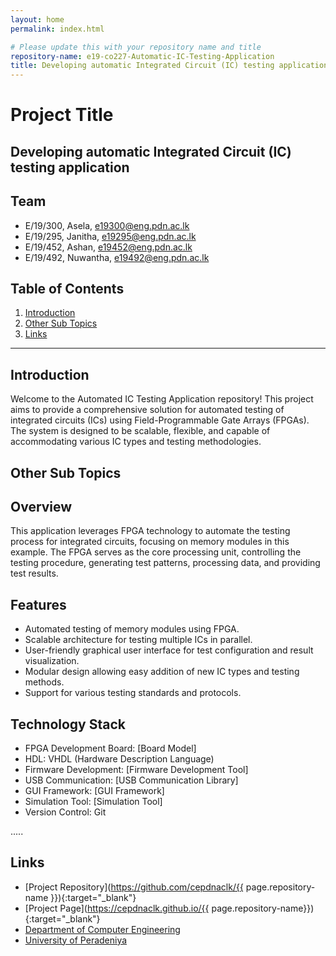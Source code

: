 ```yaml
---
layout: home
permalink: index.html

# Please update this with your repository name and title
repository-name: e19-co227-Automatic-IC-Testing-Application
title: Developing automatic Integrated Circuit (IC) testing application
---
```


[comment]: # "This is the standard layout for the project, but you can clean this and use your own template"

# Project Title

## Developing automatic Integrated Circuit (IC) testing application

<!--
This is a sample image, to show how to add images to your page. To learn more options, please refer [this](https://projects.ce.pdn.ac.lk/docs/faq/how-to-add-an-image/)

![Sample Image](./images/sample.png)
 -->

## Team

- E/19/300, Asela, [e19300@eng.pdn.ac.lk](mailto:e19300@eng.pdn.ac.lk)
- E/19/295, Janitha, [e19295@eng.pdn.ac.lk](mailto:e19295@eng.pdn.ac.lk)
- E/19/452, Ashan, [e19452@eng.pdn.ac.lk](mailto:e19452@eng.pdn.ac.lk)
- E/19/492, Nuwantha, [e19492@eng.pdn.ac.lk](mailto:e19492@eng.pdn.ac.lk)

## Table of Contents

1. [Introduction](#introduction)
2. [Other Sub Topics](#other-sub-topics)
3. [Links](#links)

---

## Introduction

Welcome to the Automated IC Testing Application repository! This project aims to provide a comprehensive solution for automated testing of integrated circuits (ICs) using Field-Programmable Gate Arrays (FPGAs). The system is designed to be scalable, flexible, and capable of accommodating various IC types and testing methodologies.

## Other Sub Topics

## Overview

This application leverages FPGA technology to automate the testing process for integrated circuits, focusing on memory modules in this example. The FPGA serves as the core processing unit, controlling the testing procedure, generating test patterns, processing data, and providing test results.

## Features

- Automated testing of memory modules using FPGA.
- Scalable architecture for testing multiple ICs in parallel.
- User-friendly graphical user interface for test configuration and result visualization.
- Modular design allowing easy addition of new IC types and testing methods.
- Support for various testing standards and protocols.

## Technology Stack

- FPGA Development Board: [Board Model]
- HDL: VHDL (Hardware Description Language)
- Firmware Development: [Firmware Development Tool]
- USB Communication: [USB Communication Library]
- GUI Framework: [GUI Framework]
- Simulation Tool: [Simulation Tool]
- Version Control: Git

.....

## Links

- [Project Repository](https://github.com/cepdnaclk/{{ page.repository-name }}){:target="\_blank"}
- [Project Page](https://cepdnaclk.github.io/{{ page.repository-name}}){:target="\_blank"}
- [Department of Computer Engineering](http://www.ce.pdn.ac.lk/)
- [University of Peradeniya](https://eng.pdn.ac.lk/)

[//]: # "Please refer this to learn more about Markdown syntax"
[//]: # "https://github.com/adam-p/markdown-here/wiki/Markdown-Cheatsheet"
